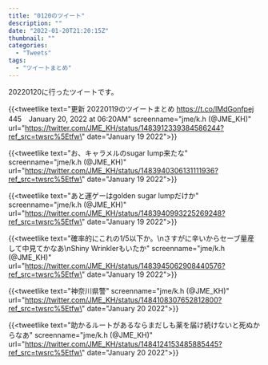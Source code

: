 ```yaml
---
title: "0120のツイート"
description: ""
date: "2022-01-20T21:20:15Z"
thumbnail: ""
categories:
  - "Tweets"
tags:
  - "ツイートまとめ"
---
```

20220120に行ったツイートです。
<!--more-->
{{<tweetlike text=\"更新 20220119のツイートまとめ https://t.co/lMdGonfpej 445　January 20, 2022 at 06:20AM\" screenname=\"jme/k.h (@JME_KH)\" url=\"https://twitter.com/JME_KH/status/1483912339384586244?ref_src=twsrc%5Etfw\" date=\"January 19 2022\">}}

{{<tweetlike text=\"お、キャラメルのsugar lump来たな\" screenname=\"jme/k.h (@JME_KH)\" url=\"https://twitter.com/JME_KH/status/1483940306131111936?ref_src=twsrc%5Etfw\" date=\"January 19 2022\">}}

{{<tweetlike text=\"あと運ゲーはgolden sugar lumpだけか\" screenname=\"jme/k.h (@JME_KH)\" url=\"https://twitter.com/JME_KH/status/1483940993225269248?ref_src=twsrc%5Etfw\" date=\"January 19 2022\">}}

{{<tweetlike text=\"確率的にこれの1/5以下か。\nさすがに辛いからセーブ量産して中見てかなあ\nShiny Wrinklerもいたか\" screenname=\"jme/k.h (@JME_KH)\" url=\"https://twitter.com/JME_KH/status/1483945062908440576?ref_src=twsrc%5Etfw\" date=\"January 19 2022\">}}

{{<tweetlike text=\"神奈川県警\" screenname=\"jme/k.h (@JME_KH)\" url=\"https://twitter.com/JME_KH/status/1484108307652812800?ref_src=twsrc%5Etfw\" date=\"January 20 2022\">}}

{{<tweetlike text=\"助かるルートがあるならまだしも薬を届け続けないと死ぬからなあ\" screenname=\"jme/k.h (@JME_KH)\" url=\"https://twitter.com/JME_KH/status/1484124153485885445?ref_src=twsrc%5Etfw\" date=\"January 20 2022\">}}

